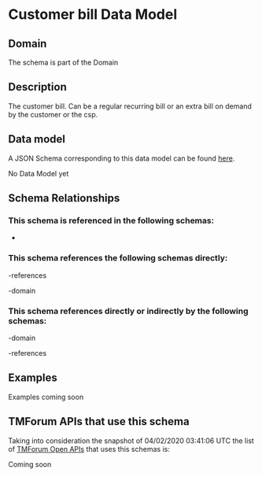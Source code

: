 # Customer bill Data Model

## Domain

The  schema is part of the  Domain

## Description

The customer bill. Can be a regular recurring bill or an extra bill on demand by the customer or the csp.

## Data model

A JSON Schema corresponding to this data model can be found
[here](https://github.com/tmforum-rand/schemas/blob/candidates/Customer/CustomerBill.schema.json).

No Data Model yet

## Schema Relationships

### This schema is referenced in the following schemas:

-

### This schema references the following schemas directly:

-references

-domain

### This schema references directly or indirectly by the following schemas:

-domain

-references



## Examples

Examples coming soon

## TMForum APIs that use this schema

Taking into consideration the snapshot of 04/02/2020 03:41:06 UTC the list of [TMForum Open APIs](https://www.tmforum.org/open-apis/) that uses this schemas is:

Coming soon
